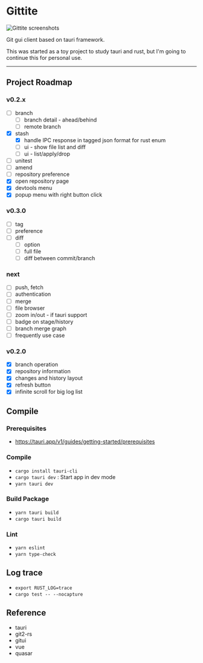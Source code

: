 # Gittite

![Gittite screenshots](./screenshot/gittite.png)

Git gui client based on tauri framework.

This was started as a toy project to study tauri and rust,
but I'm going to continue this for personal use.

---

## Project Roadmap

### v0.2.x

- [ ] branch
  - [ ] branch detail - ahead/behind
  - [ ] remote branch
- [x] stash
  - [x] handle IPC response in tagged json format for rust enum 
  - [ ] ui - show file list and diff
  - [ ] ui - list/apply/drop 
- [ ] unitest
- [ ] amend
- [ ] repository preference
- [x] open repository page
- [x] devtools menu
- [x] popup menu with right button click

### v0.3.0

- [ ] tag
- [ ] preference
- [ ] diff
  - [ ] option
  - [ ] full file
  - [ ] diff between commit/branch

### next

- [ ] push, fetch
- [ ] authentication
- [ ] merge
- [ ] file browser
- [ ] zoom in/out - if tauri support
- [ ] badge on stage/history
- [ ] branch merge graph
- [ ] frequently use case

### v0.2.0

- [x] branch operation
- [x] repository information
- [x] changes and history layout
- [x] refresh button
- [x] infinite scroll for big log list

## Compile

### Prerequisites

- https://tauri.app/v1/guides/getting-started/prerequisites

### Compile

- `cargo install tauri-cli`
- `cargo tauri dev` : Start app in dev mode
- `yarn tauri dev`

### Build Package

- `yarn tauri build`
- `cargo tauri build`

### Lint

- `yarn eslint`
- `yarn type-check`

## Log trace

- `export RUST_LOG=trace`
- `cargo test -- --nocapture`

## Reference

- tauri
- git2-rs
- gitui
- vue
- quasar
